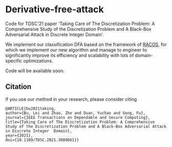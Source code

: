 # Derivative-free-attack
Code for TDSC'21 paper 'Taking Care of The Discretization Problem: A Comprehensive Study of the Discretization Problem and A Black-Box Adversarial Attack in Discrete Integer Domain'.

We implement our classification DFA based on the framework of [RACOS](https://github.com/eyounx/RACOS), for which we implement our new algorithm and manage to engineer to significantly improve its efficiency and scalability with lots of domain-specific optimizations.

Code will be available soon.

## Citation
If you use our method in your research, please consider citing

    @ARTICLE{bu2021taking,
    author={Bu, Lei and Zhao, Zhe and Duan, Yuchao and Song, Fu},
    journal={IEEE Transactions on Dependable and Secure Computing}, 
    title={Taking Care of The Discretization Problem: A Comprehensive Study of the Discretization Problem and A Black-Box Adversarial Attack in Discrete Integer  Domain}, 
    year={2021},
    doi={10.1109/TDSC.2021.3088661}}
    
